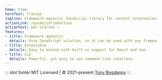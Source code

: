 ```yaml
---
home: true
heroText: Transax
tagline: Framework-agnostic JavaScript library for content internationalization.
actionLink: /guide/introduction
actionText: Get Started →
features:
- title: Framework-agnostic
  details: Pure JavaScript solution, so it can be used with any framework or library.
- title: Extensible
  details: Easy to extend with built-in support for React and Vue.
- title: CLI
  details: Powerful, yet easy to use command-line interface.
---
```


::: slot footer
MIT Licensed | © 2021-present [Tony Bogdanov](https://tonybogdanov.com)
:::
